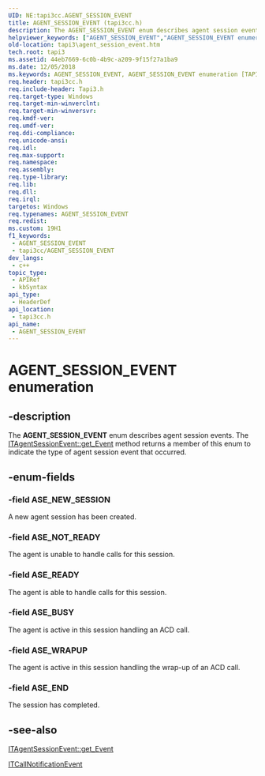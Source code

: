 ```yaml
---
UID: NE:tapi3cc.AGENT_SESSION_EVENT
title: AGENT_SESSION_EVENT (tapi3cc.h)
description: The AGENT_SESSION_EVENT enum describes agent session events. The ITAgentSessionEvent::get_Event method returns a member of this enum to indicate the type of agent session event that occurred.
helpviewer_keywords: ["AGENT_SESSION_EVENT","AGENT_SESSION_EVENT enumeration [TAPI 2.2]","ASE_BUSY","ASE_END","ASE_NEW_SESSION","ASE_NOT_READY","ASE_READY","ASE_WRAPUP","_tapi3_agent_session_event","tapi3.agent_session_event","tapi3cc/AGENT_SESSION_EVENT","tapi3cc/ASE_BUSY","tapi3cc/ASE_END","tapi3cc/ASE_NEW_SESSION","tapi3cc/ASE_NOT_READY","tapi3cc/ASE_READY","tapi3cc/ASE_WRAPUP"]
old-location: tapi3\agent_session_event.htm
tech.root: tapi3
ms.assetid: 44eb7669-6c0b-4b9c-a209-9f15f27a1ba9
ms.date: 12/05/2018
ms.keywords: AGENT_SESSION_EVENT, AGENT_SESSION_EVENT enumeration [TAPI 2.2], ASE_BUSY, ASE_END, ASE_NEW_SESSION, ASE_NOT_READY, ASE_READY, ASE_WRAPUP, _tapi3_agent_session_event, tapi3.agent_session_event, tapi3cc/AGENT_SESSION_EVENT, tapi3cc/ASE_BUSY, tapi3cc/ASE_END, tapi3cc/ASE_NEW_SESSION, tapi3cc/ASE_NOT_READY, tapi3cc/ASE_READY, tapi3cc/ASE_WRAPUP
req.header: tapi3cc.h
req.include-header: Tapi3.h
req.target-type: Windows
req.target-min-winverclnt: 
req.target-min-winversvr: 
req.kmdf-ver: 
req.umdf-ver: 
req.ddi-compliance: 
req.unicode-ansi: 
req.idl: 
req.max-support: 
req.namespace: 
req.assembly: 
req.type-library: 
req.lib: 
req.dll: 
req.irql: 
targetos: Windows
req.typenames: AGENT_SESSION_EVENT
req.redist: 
ms.custom: 19H1
f1_keywords:
 - AGENT_SESSION_EVENT
 - tapi3cc/AGENT_SESSION_EVENT
dev_langs:
 - c++
topic_type:
 - APIRef
 - kbSyntax
api_type:
 - HeaderDef
api_location:
 - tapi3cc.h
api_name:
 - AGENT_SESSION_EVENT
---
```


# AGENT_SESSION_EVENT enumeration


## -description

The 
<b>AGENT_SESSION_EVENT</b> enum describes agent session events. The 
<a href="https://docs.microsoft.com/windows/desktop/api/tapi3/nf-tapi3-itagentsessionevent-get_event">ITAgentSessionEvent::get_Event</a> method returns a member of this enum to indicate the type of agent session event that occurred.

## -enum-fields

### -field ASE_NEW_SESSION

A new agent session has been created.

### -field ASE_NOT_READY

The agent is unable to handle calls for this session.

### -field ASE_READY

The agent is able to handle calls for this session.

### -field ASE_BUSY

The agent is active in this session handling an ACD call.

### -field ASE_WRAPUP

The agent is active in this session handling the wrap-up of an ACD call.

### -field ASE_END

The session has completed.

## -see-also

<a href="https://docs.microsoft.com/windows/desktop/api/tapi3/nf-tapi3-itagentsessionevent-get_event">ITAgentSessionEvent::get_Event</a>



<a href="https://docs.microsoft.com/windows/desktop/api/tapi3if/nn-tapi3if-itcallnotificationevent">ITCallNotificationEvent</a>

